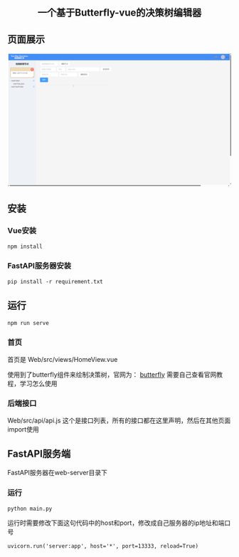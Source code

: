 <h2 align="center">一个基于Butterfly-vue的决策树编辑器</h2>

## 页面展示
<p align="center">
  <img width="900" src="static/web-home.png">
</p>

## 安装
### Vue安装
```
npm install
```
### FastAPI服务器安装
```
pip install -r requirement.txt
```

## 运行
```
npm run serve
```
### 首页
首页是 Web/src/views/HomeView.vue 

使用到了butterfly组件来绘制决策树，官网为：
[butterfly](https://github.com/alibaba/butterfly)
需要自己查看官网教程，学习怎么使用

### 后端接口
Web/src/api/api.js 这个是接口列表，所有的接口都在这里声明，然后在其他页面import使用


## FastAPI服务端
FastAPI服务器在web-server目录下

### 运行
```
python main.py
```
运行时需要修改下面这句代码中的host和port，修改成自己服务器的ip地址和端口号
```
uvicorn.run('server:app', host='*', port=13333, reload=True)
```
